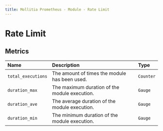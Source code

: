 ```yaml
---
title: Mollitia Prometheus - Module - Rate Limit
---
```

# Rate Limit

## Metrics

| Name               | Description                                   | Type      | 
|:-------------------|:----------------------------------------------|:----------|
| `total_executions` | The amount of times the module has been used. | `Counter` |
| `duration_max`     | The maximum duration of the module execution. | `Gauge`   |
| `duration_ave`     | The average duration of the module execution. | `Gauge`   |
| `duration_min`     | The minimum duration of the module execution. | `Gauge`   |
